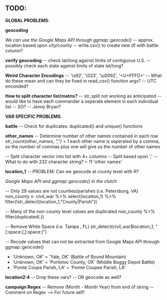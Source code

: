 
## TODO:

**GLOBAL PROBLEMS**:
  
  **geocoding**
  
  *We can use the Google Maps API through ggmap::geocode()*
  -- approx. location based upon city/county
-- write.csv() to create new df with battle column?
  
  **verify geocoding**
  -- check lat/long against limits of contiguous U.S.
-- possibly check each state against limits of state lat/long?
  
  **Weird Character Encodings**
  -- '\x92', '\023', '\u0092', '<U+FFFD>'
-- What do these mean and can they be fixed in
read_csv() function args?
  -- UTC enconded?
  
  **How to split character list/matrix?**
  -- str_split not working as anticipated
-- would like to have each commander a seperate element
in each individual list
-- SO?
  -- Jenny Bryan?
  
  **VAR SPECIFIC PROBLEMS**:
  
  **battle**
  -- Check for duplicates: duplicated() and unique() functions

**other_names**
  -- Determine number of other names contained in each row
*str_count(other_names, ",") + 1*
  each other name is seperated by a comma, so the number of commas
plus one will give us the number of other names

-- Split character vector into list with 4+ columns
-- Split based upon ','
-- What to do with 232 character string? ~ 11 'other names'

**location_1**
  -- PROBLEM: Can we geocode at county level with R?
  
  *Google Maps API and ggmap::geocode() in the clutch*
  
  -- Only 29 values are not counties/parishes (i.e. Petersburg, VA)
non_county <- 
  civil_war %>% 
  select(location_1) %>% 
  filter(!str_detect(location_1,"County|Parish"))

-- Many of the non-county level values are duplicated
non_county %>% 
  filter(duplicated(.))

-- Remove White Space (i.e. Tampa , FL)
str_detect(civil_war$location_1, "[:space:],[:space:]")

-- Recode values that can not be extracted from Google Maps API 
through ggmap::geocode() 
* 'Unknown, OK' = 'Yale, OK' (Battle of Round Mountain)
* 'Unknown, OK' = 'Pontotoc County, OK' (Middle Boggy Depot Battle)
* 'Pointe Coupe<e9> Parish, LA' = 'Pointe Coupee Parish, LA'   

**location2:4**
  -- Drop these vars?
  -- OR geocode as well?
  
  **campaign Regex**
  -- Remove (Month - Month Year) from end of string
-- Comment on Regex --> For future self!
  
